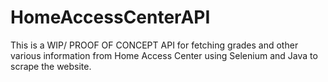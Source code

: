 # HomeAccessCenterAPI
This is a WIP/ PROOF OF CONCEPT API for fetching grades and other various information from Home Access Center using Selenium and Java to scrape the website.
